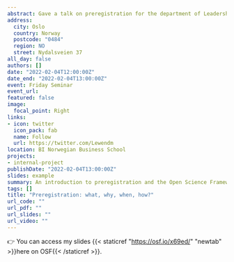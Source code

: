 ```yaml
---
abstract: Gave a talk on preregistration for the department of Leadership & Organizational Behavior at BI Norwegian Business School. This was an introduction to preregistration, where I covered what a preregistration is, why we do it, when we should and *shouldn't* do it, and how to preregister studies on the Open Science Framework (OSF).
address:
  city: Oslo
  country: Norway
  postcode: "0484"
  region: NO
  street: Nydalsveien 37
all_day: false
authors: []
date: "2022-02-04T12:00:00Z"
date_end: "2022-02-04T13:00:00Z"
event: Friday Seminar
event_url: 
featured: false
image:
  focal_point: Right
links:
- icon: twitter
  icon_pack: fab
  name: Follow
  url: https://twitter.com/Lewendm
location: BI Norwegian Business School
projects:
- internal-project
publishDate: "2022-02-04T13:00:00Z"
slides: example
summary: An introduction to preregistration and the Open Science Framework (OSF).
tags: []
title: "Preregistration: what, why, when, how?"
url_code: ""
url_pdf: ""
url_slides: ""
url_video: ""
---
```


👉 You can access my slides {{< staticref "https://osf.io/x69ed/" "newtab" >}}here on OSF{{< /staticref >}}.
